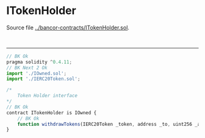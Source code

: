 # ITokenHolder

Source file [../bancor-contracts/ITokenHolder.sol](../bancor-contracts/ITokenHolder.sol).

<br />

<hr />

```javascript
// BK Ok
pragma solidity ^0.4.11;
// BK Next 2 Ok
import './IOwned.sol';
import './IERC20Token.sol';

/*
    Token Holder interface
*/
// BK Ok
contract ITokenHolder is IOwned {
    // BK Ok
    function withdrawTokens(IERC20Token _token, address _to, uint256 _amount) public;
}

```

